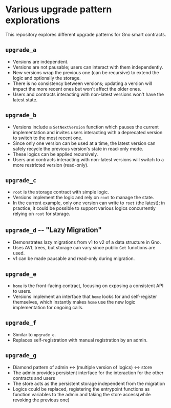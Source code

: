 # Various upgrade pattern explorations

This repository explores different upgrade patterns for Gno smart contracts.

## `upgrade_a`

- Versions are independent.
- Versions are not pausable; users can interact with them independently.
- New versions wrap the previous one (can be recursive) to extend the logic and optionally the storage.
- There is no consistency between versions; updating a version will impact the more recent ones but won't affect the older ones.
- Users and contracts interacting with non-latest versions won't have the latest state.

## `upgrade_b`

- Versions include a `SetNextVersion` function which pauses the current implementation and invites users interacting with a deprecated version to switch to the most recent one.
- Since only one version can be used at a time, the latest version can safely recycle the previous version's state in read-only mode.
- These logics can be applied recursively.
- Users and contracts interacting with non-latest versions will switch to a more restricted version (read-only).

## `upgrade_c`

- `root` is the storage contract with simple logic.
- Versions implement the logic and rely on `root` to manage the state.
- In the current example, only one version can write to `root` (the latest); in practice, it could be possible to support various logics concurrently relying on `root` for storage.

## `upgrade_d` -- "Lazy Migration"

- Demonstrates lazy migrations from v1 to v2 of a data structure in Gno.
- Uses AVL trees, but storage can vary since public `Get` functions are used.
- v1 can be made pausable and read-only during migration.

## `upgrade_e`

- `home` is the front-facing contract, focusing on exposing a consistent API to users.
- Versions implement an interface that `home` looks for and self-register themselves, which instantly makes `home` use the new logic implementation for ongoing calls.

## `upgrade_f`

- Similar to `upgrade_e`.
- Replaces self-registration with manual registration by an admin.

## `upgrade_g`

- Diamond pattern of admin <-> (multiple version of logics) <-> store
- The admin provides persistent interface for the interaction for the other contracts and users
- The store acts as the persistent storage independent from the migration
- Logics could be replaced, registering the entrypoint functions as function variables to the admin and taking the store access(while revoking the previous one)